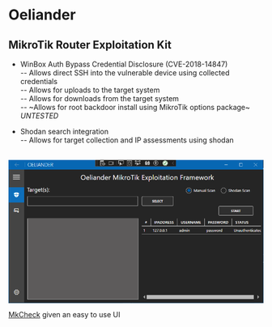# Oeliander

## MikroTik Router Exploitation Kit

- WinBox Auth Bypass Credential Disclosure (CVE-2018-14847) <br>
-- Allows direct SSH into the vulnerable device using collected credentials <br>
-- Allows for uploads to the target system <br>
-- Allows for downloads from the target system <br>
-- ~Allows for root backdoor install using MikroTik options package~ *UNTESTED* <br>

- Shodan search integration <br>
-- Allows for target collection and IP assessments using shodan <br><br>


<p align="center">
	<img align="center" src="https://raw.githubusercontent.com/whiterabb17/Oeliander/master/Screenshot.png">
</p>

<a href="https://github.com/whiterabb17/MkCheck">MkCheck</a> given an easy to use UI
